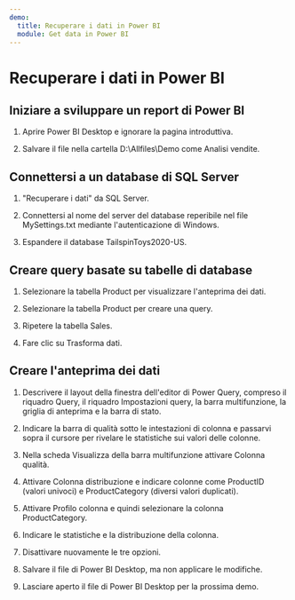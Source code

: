 ```yaml
---
demo:
  title: Recuperare i dati in Power BI
  module: Get data in Power BI
---
```


# Recuperare i dati in Power BI

## Iniziare a sviluppare un report di Power BI

1. Aprire Power BI Desktop e ignorare la pagina introduttiva.

1. Salvare il file nella cartella D:\Allfiles\Demo come Analisi vendite.

## Connettersi a un database di SQL Server

1. "Recuperare i dati" da SQL Server.

1. Connettersi al nome del server del database reperibile nel file MySettings.txt mediante l'autenticazione di Windows.

1. Espandere il database TailspinToys2020-US.

## Creare query basate su tabelle di database

1. Selezionare la tabella Product per visualizzare l'anteprima dei dati.

1. Selezionare la tabella Product per creare una query.

1. Ripetere la tabella Sales.

1. Fare clic su Trasforma dati.

## Creare l'anteprima dei dati

1. Descrivere il layout della finestra dell'editor di Power Query, compreso il riquadro Query, il riquadro Impostazioni query, la barra multifunzione, la griglia di anteprima e la barra di stato.

1. Indicare la barra di qualità sotto le intestazioni di colonna e passarvi sopra il cursore per rivelare le statistiche sui valori delle colonne.

1. Nella scheda Visualizza della barra multifunzione attivare Colonna qualità.

1. Attivare Colonna distribuzione e indicare colonne come ProductID (valori univoci) e ProductCategory (diversi valori duplicati).

1. Attivare Profilo colonna e quindi selezionare la colonna ProductCategory.

1. Indicare le statistiche e la distribuzione della colonna.

1. Disattivare nuovamente le tre opzioni.

1. Salvare il file di Power BI Desktop, ma non applicare le modifiche.

1. Lasciare aperto il file di Power BI Desktop per la prossima demo.
